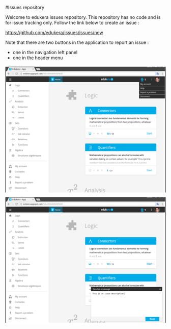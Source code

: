 #Issues repository

Welcome to edukera issues repository. This repository has no code and is for issue tracking only. Follow the link below to create an issue :

https://github.com/edukera/issues/issues/new

Note that there are two buttons in the application to report an issue :
* one in the navigation left panel
* one in the header menu

<p align="center">
  <img src="Screenshot from 2016-09-13 16-23-50.png" width="650"/>
  <img src="Screenshot from 2016-09-13 16-48-14.png" width="650"/>
</p>
